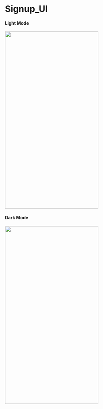 # Signup_UI
<h4>Light Mode</h4>
<img src="https://user-images.githubusercontent.com/91935812/216825378-8274ad3c-67ef-4cd7-bf1e-122eb4297ad6.png" height="572" width="300" ><br>

<h4>Dark Mode</h4>
<img src="https://user-images.githubusercontent.com/91935812/216820734-2e46f7ec-7b96-43aa-a150-47a3d9f86404.jpg" height="572" width="300" >

